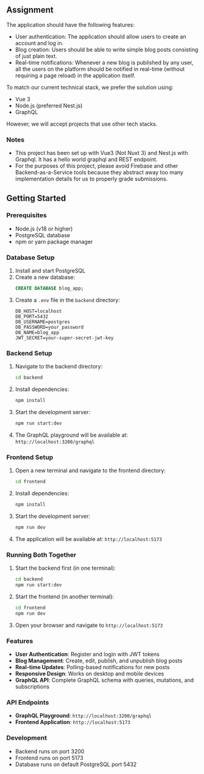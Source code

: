 ## Assignment 
The application should have the following features:
- User authentication: The application should allow users to create an account and log in.
- Blog creation: Users should be able to write simple blog posts consisting of just plain text.
- Real-time notifications: Whenever a new blog is published by any user, all the users on the platform should be notified in real-time (without requiring a page reload) in the application itself.

To match our current technical stack, we prefer the solution using:
- Vue 3
- Node.js (preferred Nest.js)
- GraphQL

However, we will accept projects that use other tech stacks.

### Notes
- This project has been set up with Vue3 (Not Nuxt 3) and Nest.js with Graphql. It has a hello world graphql and REST endpoint.
- For the purposes of this project, please avoid Firebase and other Backend-as-a-Service tools because they abstract away too many implementation details for us to properly grade submissions.

## Getting Started

### Prerequisites
- Node.js (v18 or higher)
- PostgreSQL database
- npm or yarn package manager

### Database Setup
1. Install and start PostgreSQL
2. Create a new database:
   ```sql
   CREATE DATABASE blog_app;
   ```
3. Create a `.env` file in the `backend` directory:
   ```env
   DB_HOST=localhost
   DB_PORT=5432
   DB_USERNAME=postgres
   DB_PASSWORD=your_password
   DB_NAME=blog_app
   JWT_SECRET=your-super-secret-jwt-key
   ```

### Backend Setup
1. Navigate to the backend directory:
   ```bash
   cd backend
   ```
2. Install dependencies:
   ```bash
   npm install
   ```
3. Start the development server:
   ```bash
   npm run start:dev
   ```
4. The GraphQL playground will be available at: `http://localhost:3200/graphql`

### Frontend Setup
1. Open a new terminal and navigate to the frontend directory:
   ```bash
   cd frontend
   ```
2. Install dependencies:
   ```bash
   npm install
   ```
3. Start the development server:
   ```bash
   npm run dev
   ```
4. The application will be available at: `http://localhost:5173`

### Running Both Together
1. Start the backend first (in one terminal):
   ```bash
   cd backend
   npm run start:dev
   ```
2. Start the frontend (in another terminal):
   ```bash
   cd frontend
   npm run dev
   ```
3. Open your browser and navigate to `http://localhost:5173`

### Features
- **User Authentication**: Register and login with JWT tokens
- **Blog Management**: Create, edit, publish, and unpublish blog posts
- **Real-time Updates**: Polling-based notifications for new posts
- **Responsive Design**: Works on desktop and mobile devices
- **GraphQL API**: Complete GraphQL schema with queries, mutations, and subscriptions

### API Endpoints
- **GraphQL Playground**: `http://localhost:3200/graphql`
- **Frontend Application**: `http://localhost:5173`

### Development
- Backend runs on port 3200
- Frontend runs on port 5173
- Database runs on default PostgreSQL port 5432
